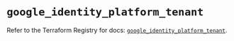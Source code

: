 # `google_identity_platform_tenant`

Refer to the Terraform Registry for docs: [`google_identity_platform_tenant`](https://registry.terraform.io/providers/hashicorp/google/6.26.0/docs/resources/identity_platform_tenant).
